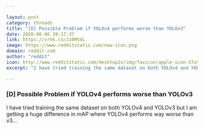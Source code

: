 ```yaml
---

layout: post
category: threads
title: "[D] Possible Problem if YOLOv4 performs worse than YOLOv3"
date: 2020-06-06 20:17:37
link: https://vrhk.co/2z8Mt4L
image: https://www.redditstatic.com/new-icon.png
domain: reddit.com
author: "reddit"
icon: http://www.redditstatic.com/desktop2x/img/favicon/apple-icon-57x57.png
excerpt: "I have tried training the same dataset on both YOLOv4 and YOLOv3 but I am getting a huge difference in mAP where YOLOv4 performs way worse than v3..."

---
```


### [D] Possible Problem if YOLOv4 performs worse than YOLOv3

I have tried training the same dataset on both YOLOv4 and YOLOv3 but I am getting a huge difference in mAP where YOLOv4 performs way worse than v3...